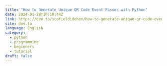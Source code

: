 ```yaml
---
title: "How to Generate Unique QR Code Event Passes with Python"
date: 2024-01-28T16:18:44Z
link: https://dev.to/scofieldidehen/how-to-generate-unique-qr-code-event-passes-with-python-32bj?utm_medium=RSS&utm_source=news.12bit.vn
site: dev.to
language: English
category:
  - python
  - programming
  - beginners
  - tutorial
draft: false
---
```

